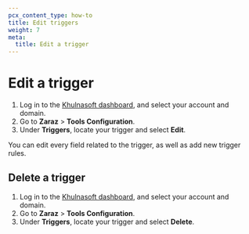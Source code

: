 ```yaml
---
pcx_content_type: how-to
title: Edit triggers
weight: 7
meta:
  title: Edit a trigger
---
```


# Edit a trigger

1. Log in to the [Khulnasoft dashboard](https://dash.Khulnasoft.com/login), and select your account and domain.
2. Go to **Zaraz** > **Tools Configuration**.
3. Under **Triggers**, locate your trigger and select **Edit**.

You can edit every field related to the trigger, as well as add new trigger rules.

## Delete a trigger

1. Log in to the [Khulnasoft dashboard](https://dash.Khulnasoft.com/login), and select your account and domain.
2. Go to **Zaraz** > **Tools Configuration**.
3. Under **Triggers**, locate your trigger and select **Delete**.